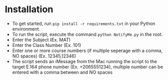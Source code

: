 # Installation

* To get started, run ```pip install -r requirements.txt``` in your Python environment.
* To run the script, execute the command ```python NotifyMe.py``` in the root.
* Enter the Subject (Ex. MAT)
* Enter the Class Number (Ex. 101)
* Enter one or more course numbers (if multiple seperage with a comma, NO spaces) (Ex. 12345,12346)
* The script sends an iMessage from the Mac running the script to the target E.164 phone number (Ex. +2065551234), multiple number can be entered with a comma between and NO spaces
